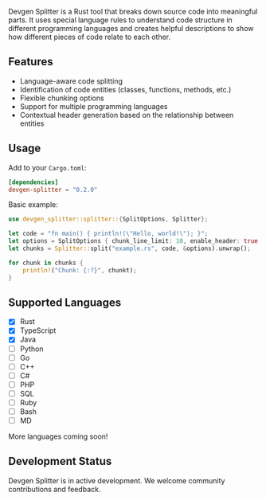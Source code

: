Devgen Splitter is a Rust tool that breaks down source code into meaningful parts. It uses special language rules to understand code structure in different programming languages and creates helpful descriptions to show how different pieces of code relate to each other.

## Features

- Language-aware code splitting
- Identification of code entities (classes, functions, methods, etc.)
- Flexible chunking options
- Support for multiple programming languages
- Contextual header generation based on the relationship between entities

## Usage

Add to your `Cargo.toml`:

```toml
[dependencies]
devgen-splitter = "0.2.0"
```

Basic example:

```rust
use devgen_splitter::splitter::{SplitOptions, Splitter};

let code = "fn main() { println!(\"Hello, world!\"); }";
let options = SplitOptions { chunk_line_limit: 10, enable_header: true };
let chunks = Splitter::split("example.rs", code, &options).unwrap();

for chunk in chunks {
    println!("Chunk: {:?}", chunkt);
}
```

## Supported Languages

- [x] Rust
- [x] TypeScript
- [x] Java
- [ ] Python
- [ ] Go
- [ ] C++
- [ ] C#
- [ ] PHP
- [ ] SQL
- [ ] Ruby
- [ ] Bash
- [ ] MD

More languages coming soon!

## Development Status

Devgen Splitter is in active development. We welcome community contributions and feedback.
